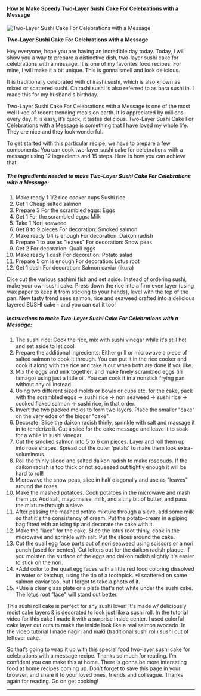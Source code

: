             

#### How to Make Speedy Two-Layer Sushi Cake For Celebrations with a Message

![Two-Layer Sushi Cake For Celebrations with a Message](https://img-global.cpcdn.com/recipes/5556735744933888/751x532cq70/two-layer-sushi-cake-for-celebrations-with-a-message-recipe-main-photo.jpg)

**Two-Layer Sushi Cake For Celebrations with a Message**

Hey everyone, hope you are having an incredible day today. Today, I will show you a way to prepare a distinctive dish, two-layer sushi cake for celebrations with a message. It is one of my favorites food recipes. For mine, I will make it a bit unique. This is gonna smell and look delicious.

It is traditionally celebrated with chirashi sushi, which is also known as mixed or scattered sushi. Chirashi sushi is also referred to as bara sushi in. I made this for my husband's birthday.

Two-Layer Sushi Cake For Celebrations with a Message is one of the most well liked of recent trending meals on earth. It is appreciated by millions every day. It is easy, it’s quick, it tastes delicious. Two-Layer Sushi Cake For Celebrations with a Message is something that I have loved my whole life. They are nice and they look wonderful.

To get started with this particular recipe, we have to prepare a few components. You can cook two-layer sushi cake for celebrations with a message using 12 ingredients and 15 steps. Here is how you can achieve that.

##### The ingredients needed to make Two-Layer Sushi Cake For Celebrations with a Message:

1.  Make ready 1 1/2 rice cooker cups Sushi rice
2.  Get 1 Cheap salted salmon
3.  Prepare 3 For the scrambled eggs: Eggs
4.  Get 1 For the scrambled eggs: Milk
5.  Take 1 Nori seaweed
6.  Get 8 to 9 pieces For decoration: Smoked salmon
7.  Make ready 1/4 is enough For decoration: Daikon radish
8.  Prepare 1 to use as "leaves" For decoration: Snow peas
9.  Get 2 For decoration: Quail eggs
10.  Make ready 1 dash For decoration: Potato salad
11.  Prepare 5 cm is enough For decoration: Lotus root
12.  Get 1 dash For decoration: Salmon caviar (ikura)

Dice cut the various sashimi fish and set aside. Instead of ordering sushi, make your own sushi cake. Press down the rice into a firm even layer (using wax paper to keep it from sticking to your hands), level with the top of the pan. New tasty trend sees salmon, rice and seaweed crafted into a delicious layered SUSHI cake - and you can eat it too!

##### Instructions to make Two-Layer Sushi Cake For Celebrations with a Message:

1.  The sushi rice: Cook the rice, mix with sushi vinegar while it's still hot and set aside to let cool.
2.  Prepare the additional ingredients: Either grill or microwave a piece of salted salmon to cook it through. You can put it in the rice cooker and cook it along with the rice and take it out when both are done if you like.
3.  Mix the eggs and milk together, and make finely scrambled eggs (iri tamago) using just a little oil. You can cook it in a nonstick frying pan without any oil instead.
4.  Using two different sized molds or bowls or cups etc. for the cake, pack with the scrambled eggs → sushi rice → nori seaweed → sushi rice → cooked flaked salmon → sushi rice, in that order.
5.  Invert the two packed molds to form two layers. Place the smaller "cake" on the very edge of the bigger "cake".
6.  Decorate: Slice the daikon radish thinly, sprinkle with salt and massage it in to tenderize it. Cut a slice for the cake message and leave it to soak for a while in sushi vinegar.
7.  Cut the smoked salmon into 5 to 6 cm pieces. Layer and roll them up into rose shapes. Spread out the outer 'petals' to make them look extra-voluminous.
8.  Roll the thinly sliced and salted daikon radish to make rosebuds. If the daikon radish is too thick or not squeezed out tightly enough it will be hard to roll!
9.  Microwave the snow peas, slice in half diagonally and use as "leaves" around the roses.
10.  Make the mashed potatoes. Cook potatoes in the microwave and mash them up. Add salt, mayonnaise, milk, and a tiny bit of butter, and pass the mixture through a sieve.
11.  After passing the mashed potato mixture through a sieve, add some milk so that it's the consistency of cream. Put the potato-cream in a piping bag fitted with an icing tip and decorate the cake with it.
12.  Make the "lace" for the cake. Slice the lotus root thinly, cook in the microwave and sprinkle with salt. Put the slices around the cake.
13.  Cut the quail egg face parts out of nori seaweed using scissors or a nori punch (used for bentos). Cut letters out for the daikon radish plaque. If you moisten the surface of the eggs and daikon radish slightly it's easier to stick on the nori.
14.  \*Add color to the quail egg faces with a little red food coloring dissolved in water or ketchup, using the tip of a toothpick. \*I scattered on some salmon caviar too, but I forgot to take a photo of it.
15.  \*Use a clear glass plate or a plate that's not white under the sushi cake. The lotus root "lace" will stand out better.

This sushi roll cake is perfect for any sushi lover! It's made w/ deliciously moist cake layers & is decorated to look just like a sushi roll. In the tutorial video for this cake I made it with a surprise inside center. I used colorful cake layer cut outs to make the inside look like a real salmon avocado. In the video tutorial I made nagiri and maki (traditional sushi roll) sushi out of leftover cake.

So that’s going to wrap it up with this special food two-layer sushi cake for celebrations with a message recipe. Thanks so much for reading. I’m confident you can make this at home. There is gonna be more interesting food at home recipes coming up. Don’t forget to save this page in your browser, and share it to your loved ones, friends and colleague. Thanks again for reading. Go on get cooking!

* * *